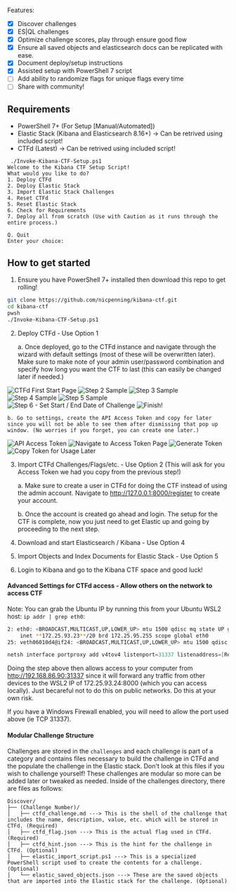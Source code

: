 Features:
- [x] Discover challenges
- [x] ES|QL challenges
- [x] Optimize challenge scores, play through ensure good flow
- [x] Ensure all saved objects and elasticsearch docs can be replicated with ease.
- [x] Document deploy/setup instructions
- [x] Assisted setup with PowerShell 7 script
- [ ] Add ability to randomize flags for unique flags every time
- [ ] Share with community!

## Requirements
- PowerShell 7+ (For Setup [Manual/Automated])
- Elastic Stack (Kibana and Elasticsearch 8.16+) -> Can be retrived using included script!
- CTFd (Latest) -> Can be retrived using included script!

```
 ./Invoke-Kibana-CTF-Setup.ps1                                                                                                       
Welcome to the Kibana CTF Setup Script!
What would you like to do?
1. Deploy CTFd
2. Deploy Elastic Stack
3. Import Elastic Stack Challenges
4. Reset CTFd
5. Reset Elastic Stack
6. Check for Requirements
7. Deploy all from scratch (Use with Caution as it runs through the entire process.)

Q. Quit
Enter your choice: 
```

## How to get started
1. Ensure you have PowerShell 7+ installed then download this repo to get rolling!

```bash
git clone https://github.com/nicpenning/kibana-ctf.git
cd kibana-ctf
pwsh
./Invoke-Kibana-CTF-Setup.ps1
```

2. Deploy CTFd - Use Option 1

    a. Once deployed, go to the CTFd instance and navigate through the wizard with default settings (most of these will be overwritten later). Make sure to make note of your admin user/password combination and specify how long you want the CTF to last (this can easily be changed later if needed.)

![CTFd First Start Page](./images/image.png)
![Step 2 Sample](./images/image-1.png)
![Step 3 Sample](./images/image-2.png)
![Step 4 Sample](./images/image-4.png)
![Step 5 Sample](./images/image-5.png)
![Step 6 - Set Start / End Date of Challenge](./images/image-6.png)
![Finish!](./images/image-7.png)

    b. Go to settings, create the API Access Token and copy for later since you will not be able to see them after dismissing that pop up window. (No worries if you forget, you can create one later.)

![API Access Token](./images/image-8.png)
![Navigate to Access Token Page](./images/image-9.png)
![Generate Token](./images/image-10.png)
![Copy Token for Usage Later](./images/image-11.png)

3. Import CTFd Challenges/Flags/etc. - Use Option 2 (This will ask for you Access Token we had you copy from the previous step!)

    a. Make sure to create a user in CTFd for doing the CTF instead of using the admin account. Navigate to http://127.0.0.1:8000/register to create your account.

    b. Once the account is created go ahead and login. The setup for the CTF is complete, now you just need to get Elastic up and going by proceeding to the next step.

4. Download and start Elasticsearch / Kibana - Use Option 4

5. Import Objects and Index Documents for Elastic Stack - Use Option 5

6. Login to Kibana and go to the Kibana CTF space and good luck!

#### Advanced Settings for CTFd access - Allow others on the network to access CTF
Note: You can grab the Ubuntu IP by running this from your Ubuntu WSL2 host: `ip addr | grep eth0`:
```bash
2: eth0: <BROADCAST,MULTICAST,UP,LOWER_UP> mtu 1500 qdisc mq state UP group default qlen 1000
    inet **172.25.93.23**/20 brd 172.25.95.255 scope global eth0
25: veth06010d4@if24: <BROADCAST,MULTICAST,UP,LOWER_UP> mtu 1500 qdisc noqueue master br-765cf15dc8a1 state UP group default
```

```Powershell
netsh interface portproxy add v4tov4 listenport=31337 listenaddress=[Replace this with your local IP. Example == 192.168.86.90] connectport=8000 connectaddress=[Replace this with your WSL2 IP. Example == 172.25.93.23]
```
Doing the step above then allows access to your computer from http://192.168.86.90:31337 since it will forward any traffic from other devices to the WSL2 IP of 172.25.93.24:8000 (which you can access locally). Just becareful not to do this on public networks. Do this at your own risk.

If you have a Windows Firewall enabled, you will need to allow the port used above (ie TCP 31337).

#### Modular Challenge Structure
Challenges are stored in the `challenges` and each challenge is part of a category and contains files necessary to build the challenge in CTFd and the populate the challenge in the Elastic stack. Don't look at this files if you wish to challenge yourself! These challenges are modular so more can be added later or tweaked as needed. Inside of the challenges directory, there are files as follows:

```
Discover/
├── (Challenge Number)/
│   ├── ctfd_challenge.md ---> This is the shell of the challenge that includes the name, description, value, etc. which will be stored in CTFd. (Required)
│   ├── ctfd_flag.json ---> This is the actual flag used in CTFd. (Required)
│   ├── ctfd_hint.json ---> This is the hint for the challenge in CTFd. (Optional)
│   ├── elastic_import_script.ps1 ---> This is a specialized PowerShell script used to create the contents for a challenge. (Optional)
│   └── elastic_saved_objects.json ---> These are the saved objects that are imported into the Elastic stack for the challenge. (Optional)
```
